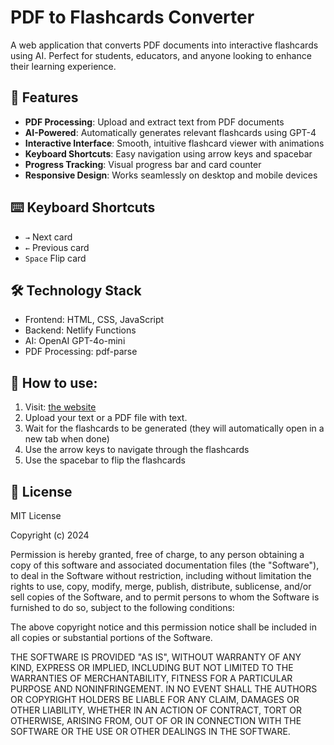 # PDF to Flashcards Converter

A web application that converts PDF documents into interactive flashcards using AI. Perfect for students, educators, and anyone looking to enhance their learning experience.

## 🚀 Features

- **PDF Processing**: Upload and extract text from PDF documents
- **AI-Powered**: Automatically generates relevant flashcards using GPT-4
- **Interactive Interface**: Smooth, intuitive flashcard viewer with animations
- **Keyboard Shortcuts**: Easy navigation using arrow keys and spacebar
- **Progress Tracking**: Visual progress bar and card counter
- **Responsive Design**: Works seamlessly on desktop and mobile devices

## ⌨️ Keyboard Shortcuts

- `→` Next card
- `←` Previous card
- `Space` Flip card

## 🛠️ Technology Stack

- Frontend: HTML, CSS, JavaScript
- Backend: Netlify Functions
- AI: OpenAI GPT-4o-mini
- PDF Processing: pdf-parse

## 🔧 How to use:

1. Visit: [the website](https://flashcard-generator-webapp.netlify.app/)
2. Upload your text or a PDF file with text.
3. Wait for the flashcards to be generated (they will automatically open in a new tab when done)
4. Use the arrow keys to navigate through the flashcards
5. Use the spacebar to flip the flashcards

## 📜 License

MIT License

Copyright (c) 2024

Permission is hereby granted, free of charge, to any person obtaining a copy
of this software and associated documentation files (the "Software"), to deal
in the Software without restriction, including without limitation the rights
to use, copy, modify, merge, publish, distribute, sublicense, and/or sell
copies of the Software, and to permit persons to whom the Software is
furnished to do so, subject to the following conditions:

The above copyright notice and this permission notice shall be included in all
copies or substantial portions of the Software.

THE SOFTWARE IS PROVIDED "AS IS", WITHOUT WARRANTY OF ANY KIND, EXPRESS OR
IMPLIED, INCLUDING BUT NOT LIMITED TO THE WARRANTIES OF MERCHANTABILITY,
FITNESS FOR A PARTICULAR PURPOSE AND NONINFRINGEMENT. IN NO EVENT SHALL THE
AUTHORS OR COPYRIGHT HOLDERS BE LIABLE FOR ANY CLAIM, DAMAGES OR OTHER
LIABILITY, WHETHER IN AN ACTION OF CONTRACT, TORT OR OTHERWISE, ARISING FROM,
OUT OF OR IN CONNECTION WITH THE SOFTWARE OR THE USE OR OTHER DEALINGS IN THE
SOFTWARE.
